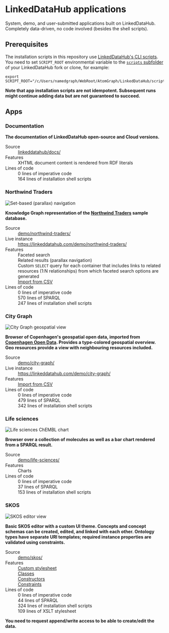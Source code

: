# LinkedDataHub applications

System, demo, and user-submitted applications built on LinkedDataHub. Completely data-driven, no code involved (besides the shell scripts).

## Prerequisites

The installation scripts in this repository use [LinkedDataHub's CLI scripts](https://atomgraph.github.io/LinkedDataHub/linkeddatahub/docs/reference/command-line-interface/). You need to set `SCRIPT_ROOT` environmental variable to the [`scripts` subfolder](https://github.com/AtomGraph/LinkedDataHub/tree/master/scripts) of your LinkedDataHub fork or clone, for example:

    export SCRIPT_ROOT="/c/Users/namedgraph/WebRoot/AtomGraph/LinkedDataHub/scripts"

__Note that app installation scripts are not idempotent. Subsequent runs might continue adding data but are not guaranteed to succeed.__

## Apps

### Documentation

**The documentation of LinkedDataHub open-source and Cloud versions.**

<dl>
    <dt>Source</dt>
    <dd><a href="../../tree/master/linkeddatahub/docs/">linkeddatahub/docs/</a></dd>
    <dt>Features</dt>
    <dd>XHTML document content is rendered from RDF literals</dd>
    <dt>Lines of code</dt>
    <dd>0 lines of imperative code</dd>
    <dd>164 lines of installation shell scripts</dd>
</dl>

### Northwind Traders

![Set-based (parallax) navigation](../../raw/master/demo/northwind-traders/screenshot.gif "Set-based (parallax) navigation")

**Knowledge Graph representation of the [Northwind Traders](https://powerapps.microsoft.com/en-us/blog/northwind-traders-relational-data-sample/) sample database.**

<dl>
    <dt>Source</dt>
    <dd><a href="../../tree/master/demo/northwind-traders/" target="_blank">demo/northwind-traders/</a></dd>
    <dt>Live instance</dt>
    <dd><a href="https://linkeddatahub.com/demo/northwind-traders/" target="_blank">https://linkeddatahub.com/demo/northwind-traders/</a></dd>
    <dt>Features</dt>
    <dd>Faceted search</dd>
    <dd>Related results (parallax navigation)</dd>
    <dd>Custom <code>SELECT</code> query for each container that includes links to related resources (1:N relationships) from which faceted search options are generated</dd>
    <dd><a href="https://atomgraph.github.io/LinkedDataHub/linkeddatahub/docs/reference/imports/csv/" target="_blank">Import from CSV</a></dd>
    <dt>Lines of code</dt>
    <dd>0 lines of imperative code</dd>
    <dd>570 lines of SPARQL</dd>
    <dd>247 lines of installation shell scripts</dd>
</dl>

### City Graph

![City Graph geospatial view](../../raw/master/demo/city-graph/screenshot.png "City Graph geospatial view")

**Browser of Copenhagen's geospatial open data, imported from [Copenhagen Open Data](https://data.kk.dk/). Provides a type-colored geospatial overview. Geo resources provide a view with neighbouring resources included.**

<dl>
    <dt>Source</dt>
    <dd><a href="../../tree/master/demo/city-graph/" target="_blank">demo/city-graph/</a></dd>
    <dt>Live instance</dt>
    <dd><a href="https://linkeddatahub.com/demo/city-graph/" target="_blank">https://linkeddatahub.com/demo/city-graph/</a></dd>
    <dt>Features</dt>
    <dd><a href="https://atomgraph.github.io/LinkedDataHub/linkeddatahub/docs/reference/imports/csv/" target="_blank">Import from CSV</a></dd>
    <dt>Lines of code</dt>
    <dd>0 lines of imperative code</dd>
    <dd>479 lines of SPARQL</dd>
    <dd>342 lines of installation shell scripts</dd>
</dl>

### Life sciences

![Life sciences ChEMBL chart](../../raw/master/demo/life-sciences/screenshot.png "Life sciences ChEMBL chart")

**Browser over a collection of molecules as well as a bar chart rendered from a SPARQL result.**

<dl>
    <dt>Source</dt>
    <dd><a href="../../tree/master/demo/life-sciences/" target="_blank">demo/life-sciences/</a></dd>
    <dt>Features</dt>
    <dd>Charts</dd>
    <dt>Lines of code</dt>
    <dd>0 lines of imperative code</dd>
    <dd>37 lines of SPARQL</dd>
    <dd>153 lines of installation shell scripts</dd>
</dl>

### SKOS

![SKOS editor view](../../raw/master/demo/skos/screenshot.png "SKOS editor view")

**Basic SKOS editor with a custom UI theme. Concepts and concept schemas can be created, edited, and linked with each other. Ontology types have separate URI templates; required instance properties are validated using constraints.**

<dl>
    <dt>Source</dt>
    <dd><a href="../../tree/master/demo/skos/" target="_blank">demo/skos/</a></dd>
    <!-- 
    <dt>Live instance</dt>
    <dd><a href="https://linkeddatahub.com/demo/skos/" target="_blank">https://linkeddatahub.com/demo/skos/</a></dd>
     -->
     <dt>Features</dt>
    <dd><a href="https://atomgraph.github.io/LinkedDataHub/linkeddatahub/docs/reference/stylesheets/" target="_blank">Custom stylesheet</a></dd>
    <dd><a href="https://atomgraph.github.io/LinkedDataHub/linkeddatahub/docs/reference/administration/model/#classes" target="_blank">Classes</a></dd>
    <dd><a href="https://atomgraph.github.io/LinkedDataHub/linkeddatahub/docs/reference/administration/model/#constructors" target="_blank">Constructors</a></dd>
    <dd><a href="https://atomgraph.github.io/LinkedDataHub/linkeddatahub/docs/reference/administration/model/#constraints" target="_blank">Constraints</a></dd>
    <dt>Lines of code</dt>
    <dd>0 lines of imperative code</dd>
    <dd>44 lines of SPARQL</dd>
    <dd>324 lines of installation shell scripts</dd>
    <dd>109 lines of XSLT stylesheet</dd>
</dl>

__You need to request append/write access to be able to create/edit the data.__
